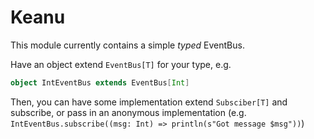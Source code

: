 # Keanu

This module currently contains a simple *typed* EventBus.

Have an object extend `EventBus[T]` for your type, e.g.

```scala 3
object IntEventBus extends EventBus[Int]
```

Then, you can have some implementation extend `Subsciber[T]` and subscribe, or pass in an anonymous implementation (e.g.
`IntEventBus.subscribe((msg: Int) => println(s"Got message $msg"))`)